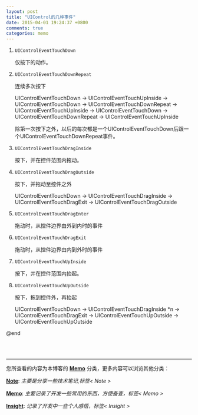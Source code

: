 ```yaml
---
layout: post
title: "UIControl的几种事件"
date: 2015-04-01 19:24:37 +0800
comments: true
categories: memo
---
```


1. `UIControlEventTouchDown`

	仅按下的动作。

2. `UIControlEventTouchDownRepeat`

	连续多次按下

	UIControlEventTouchDown -> UIControlEventTouchUpInside -> UIControlEventTouchDown -> UIControlEventTouchDownRepeat -> UIControlEventTouchUpInside -> UIControlEventTouchDown -> UIControlEventTouchDownRepeat -> UIControlEventTouchUpInside

	除第一次按下之外，以后的每次都是一个UIControlEventTouchDown后跟一个UIControlEventTouchDownRepeat事件。

3. `UIControlEventTouchDragInside`

	按下，并在控件范围内拖动。

4. `UIControlEventTouchDragOutside`

	按下，并拖动至控件之外

	UIControlEventTouchDown -> UIControlEventTouchDragInside -> UIControlEventTouchDragExit -> UIControlEventTouchDragOutside

5. `UIControlEventTouchDragEnter`

	拖动时，从控件边界由外到内时的事件

6. `UIControlEventTouchDragExit`

	拖动时，从控件边界由内到外时的事件

7. `UIControlEventTouchUpInside`

	按下，并在控件范围内抬起。

8. `UIControlEventTouchUpOutside`

	按下，拖到控件外，再抬起

	UIControlEventTouchDown -> UIControlEventTouchDragInside *n -> UIControlEventTouchDragExit -> UIControlEventTouchUpOutside -> UIControlEventTouchUpOutside

@end

<br />

<br />

***

您所查看的内容为本博客的 [**Memo**](http://darknighten.github.io/blog/categories/memo/) 分类，更多内容可以浏览其他分类：

[**Note**](http://darknighten.github.io/blog/categories/note/): _主要是分享一些技术笔记,标签< Note >_

[**Memo**](http://darknighten.github.io/blog/categories/memo): _主要记录了开发一些常用的东西，方便备查，标签< Memo >_

[**Insight**](http://darknighten.github.io/blog/categories/insight/): _记录了开发中一些个人感悟，标签< Insight >_
